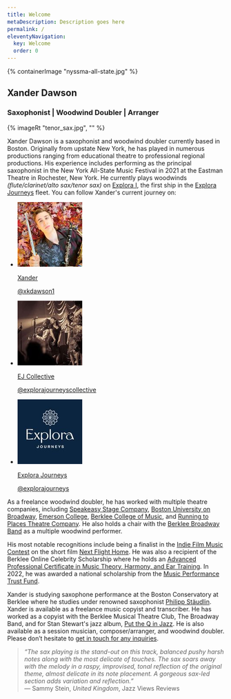 ```yaml
---
title: Welcome
metaDescription: Description goes here
permalink: /
eleventyNavigation:
  key: Welcome
  order: 0
---
```


<section class="section">
    {% containerImage "nyssma-all-state.jpg" %}
    <article class="content">

## Xander Dawson

### Saxophonist | Woodwind Doubler | Arranger

{% imageRt "tenor_sax.jpg", "" %}

Xander Dawson is a saxophonist and woodwind doubler currently based in Boston. Originally from upstate New York, he has played in numerous productions ranging from educational theatre to professional regional productions. His experience includes performing as the principal saxophonist in the New York All-State Music Festival in 2021 at the Eastman Theatre in Rochester, New York. He currently plays woodwinds _(flute/clarinet/alto sax/tenor sax)_ on [Explora I](https://explorajourneys.com/us/en/ships), the first ship in the [Explora Journeys](https://explorajourneys.com/) fleet. You can follow Xander's current journey on:

<ul class="l-grid social-grid">

  <li>
    <a href="https://www.instagram.com/xkdawson1">
      <div class="social-avatar">
        <img src="/static/img/social/xkdawson1.jpg" title="Xander Dawson" />
        <i class="social-icon fab fa-instagram"></i>
      </div>
      <p>Xander</p>
      <p class="social-handle" title="@xkdawson1">@xkdawson1</p>
    </a>
  </li>

  <li>
    <a href="https://www.instagram.com/explorajourneyscollective">
      <div class="social-avatar">
        <img src="/static/img/social/explorajourneyscollective.jpg" title="EJ Collective" />
        <i class="social-icon fab fa-instagram"></i>
      </div>
      <p>EJ Collective</p>
      <p class="social-handle" title="@explorajourneyscollective">@explorajourneyscollective</p>
    </a>
  </li>

  <li>
    <a href="https://www.instagram.com/explorajourneys">
      <div class="social-avatar">
        <img src="/static/img/social/explorajourneys.jpg" title="Explora Journeys" />
        <i class="social-icon fab fa-instagram"></i>
      </div>
      <p>Explora Journeys</p>
      <p class="social-handle" title="@explorajourneys">@explorajourneys</p>
    </a>
  </li>

</ul>

As a freelance woodwind doubler, he has worked with multiple theatre companies, including [Speakeasy Stage Company](https://speakeasystage.com/), [Boston University on Broadway](http://bostonuniversityonbroadway.com/), [Emerson College](https://emerson.edu/), [Berklee College of Music](https://www.berklee.edu/), and [Running to Places Theatre Company](https://www.runningtoplaces.org/). He also holds a chair with the [Berklee Broadway Band](https://www.instagram.com/the_broadway_band) as a multiple woodwind performer.

His most notable recognitions include being a finalist in the [Indie Film Music Contest](https://indiefilmmusiccontest.com/previous-competitions/) on the short film [Next Flight Home](https://www.youtube.com/watch?v=jfeoLomVH_M). He was also a recipient of the Berklee Online Celebrity Scholarship where he holds an [Advanced Professional Certificate in Music Theory, Harmony, and Ear Training](https://online.berklee.edu/certificates/theory-harmony-ear-training-advanced-professional). In 2022, he was awarded a national scholarship from the [Music Performance Trust Fund](https://musicpf.org/).

Xander is studying saxophone performance at the Boston Conservatory at Berklee where he studies under renowned saxophonist [Philipp Stäudlin](https://bostonconservatory.berklee.edu/directory/philipp-st%C3%A4udlin). Xander is available as a freelance music copyist and transcriber. He has worked as a copyist with the Berklee Musical Theatre Club, The Broadway Band, and for Stan Stewart's jazz album, [Put the Q in Jazz](https://muz4now.com/2022/jazz-quintet-release-put-the-q-in-jazz/). He is also available as a session musician, composer/arranger, and woodwind doubler. Please don’t hesitate to [get in touch for any inquiries](/contact/).

<blockquote><i>“The sax playing is the stand-out on this track, balanced pushy harsh notes along with the most delicate of touches. The sax soars away with the melody in a raspy, improvised, tonal reflection of the original theme, almost delicate in its note placement. A gorgeous sax-led section adds variation and reflection.”</i><br />— Sammy Stein, <i>United Kingdom</i>, Jazz Views Reviews</blockquote>
